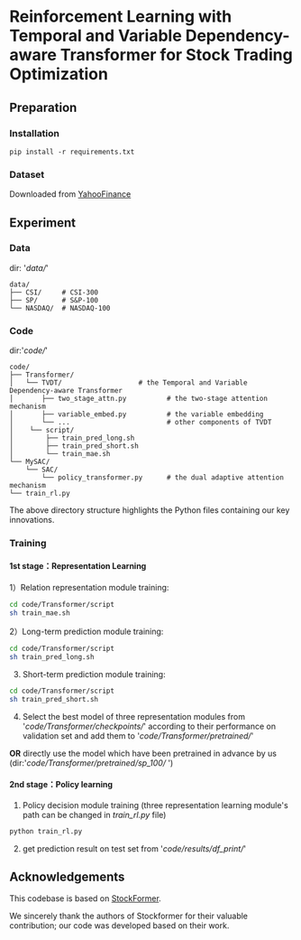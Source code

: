 # Reinforcement Learning with Temporal and Variable Dependency-aware Transformer for Stock Trading Optimization

## Preparation

### Installation
```
pip install -r requirements.txt
```

### Dataset
Downloaded from [YahooFinance](https://pypi.org/project/yfinance/)

## Experiment

### Data 
dir: '*data/*' 
```
data/
├── CSI/     # CSI-300  
├── SP/      # S&P-100
└── NASDAQ/  # NASDAQ-100
```
### Code

dir:'*code/*'

```
code/
├── Transformer/
│   └── TVDT/                   # the Temporal and Variable Dependency-aware Transformer
│       ├── two_stage_attn.py          # the two-stage attention mechanism
│       ├── variable_embed.py          # the variable embedding
│       └── ...                        # other components of TVDT
│    └── script/
│        ├── train_pred_long.sh
│        ├── train_pred_short.sh
│        └── train_mae.sh
└── MySAC/
    └── SAC/
        └── policy_transformer.py      # the dual adaptive attention mechanism
└── train_rl.py
```
The above directory structure highlights the Python files containing our key innovations.
### Training
#### 1st stage：Representation Learning

1）Relation representation module training: 

```bash
cd code/Transformer/script
sh train_mae.sh
```

2）Long-term prediction module training:

```bash
cd code/Transformer/script
sh train_pred_long.sh
```

3) Short-term prediction module training:

```bash
cd code/Transformer/script
sh train_pred_short.sh
```

4) Select the best model of three representation modules from '*code/Transformer/checkpoints/*' according to their performance on validation set and add them to '*code/Transformer/pretrained/*'

**OR** directly use the model which have been pretrained in advance by us (dir:'*code/Transformer/pretrained/sp_100/* ')

#### 2nd stage：Policy learning

1) Policy decision module training (three representation learning module's path can be changed in *train_rl.py* file)

```bash
python train_rl.py
```

2) get prediction result on test set from '*code/results/df_print/*'

[//]: # (## Citation)


## Acknowledgements
This codebase is based on [StockFormer](https://github.com/gsyyysg/StockFormer).

We sincerely thank the authors of Stockformer for their valuable contribution;
our code was developed based on their work.
